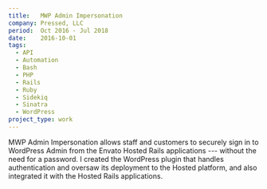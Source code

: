 ```yaml
---
title:   MWP Admin Impersonation
company: Pressed, LLC
period:  Oct 2016 - Jul 2018
date:    2016-10-01
tags:
  - API
  - Automation
  - Bash
  - PHP
  - Rails
  - Ruby
  - Sidekiq
  - Sinatra
  - WordPress
project_type: work
---
```


MWP Admin Impersonation allows staff and customers to securely sign in to
WordPress Admin from the Envato Hosted Rails applications --- without the need
for a password. I created the WordPress plugin that handles authentication and
oversaw its deployment to the Hosted platform, and also integrated it with the
Hosted Rails applications.
